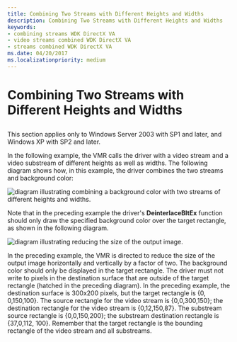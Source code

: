 ```yaml
---
title: Combining Two Streams with Different Heights and Widths
description: Combining Two Streams with Different Heights and Widths
keywords:
- combining streams WDK DirectX VA
- video streams combined WDK DirectX VA
- streams combined WDK DirectX VA
ms.date: 04/20/2017
ms.localizationpriority: medium
---
```


# Combining Two Streams with Different Heights and Widths


## <span id="ddk_combining_two_streams_with_different_heights_and_widths_gg"></span><span id="DDK_COMBINING_TWO_STREAMS_WITH_DIFFERENT_HEIGHTS_AND_WIDTHS_GG"></span>


This section applies only to Windows Server 2003 with SP1 and later, and Windows XP with SP2 and later.

In the following example, the VMR calls the driver with a video stream and a video substream of different heights as well as widths. The following diagram shows how, in this example, the driver combines the two streams and background color:

![diagram illustrating combining a background color with two streams of different heights and widths.](images/trgrect3.png)

Note that in the preceding example the driver's **DeinterlaceBltEx** function should only draw the specified background color over the target rectangle, as shown in the following diagram.

![diagram illustrating reducing the size of the output image.](images/trgrect4.png)

In the preceding example, the VMR is directed to reduce the size of the output image horizontally and vertically by a factor of two. The background color should only be displayed in the target rectangle. The driver must not write to pixels in the destination surface that are outside of the target rectangle (hatched in the preceding diagram). In the preceding example, the destination surface is 300x200 pixels, but the target rectangle is {0, 0,150,100}. The source rectangle for the video stream is {0,0,300,150}; the destination rectangle for the video stream is {0,12,150,87}. The substream source rectangle is {0,0,150,200}; the substream destination rectangle is {37,0,112, 100}. Remember that the target rectangle is the bounding rectangle of the video stream and all substreams.

 

 





